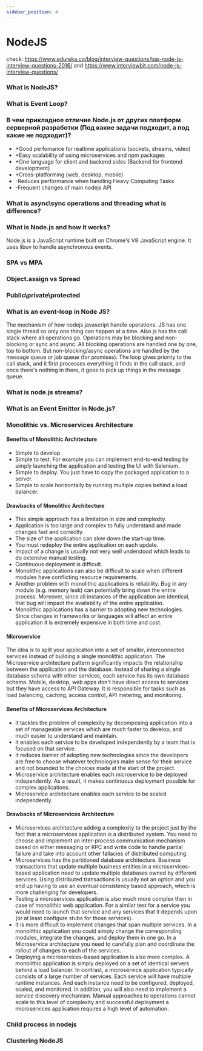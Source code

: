 ```yaml
---
sidebar_position: 4
---
```


# NodeJS

check: https://www.edureka.co/blog/interview-questions/top-node-js-interview-questions-2016/ and https://www.interviewbit.com/node-js-interview-questions/

### What is NodeJS?

### What is Event Loop?

### В чем прикладное отличие Node.js от других платформ серверной разработки (Под какие задачи подходит, а под какие не подходит)?

-   +Good perfomance for realtime applications (sockets, streams, video)
-   +Easy scalability of using microservices and npm packages
-   +One language for client and backend sides (Backend for frontend development)
-   +Cross-platforming (web, desktop, mobile)
-   -Reduces performance when handling Heavy Computing Tasks
-   -Frequent changes of main nodejs API

### What is async\sync operations and threading what is difference?

### What is Node.js and how it works?

Node.js is a JavaScript runtime built on Chrome's V8 JavaScript engine. It uses libuv to handle asynchronous events.

### SPA vs MPA

### Object.assign vs Spread

### Public\private\protected

### What is an event-loop in Node JS?

The mechanism of how nodejs javascript handle operations. JS has one single thread so only one thing can happen at a time. Also js has the call stack where all operations go. Operations may be blocking and non-blocking or sync and async. All blocking operations are handled one by one, top to bottom. But non-blocking/async operations are handled by the message queue or job queue (for promises). The loop gives priority to the call stack, and it first processes everything it finds in the call stack, and once there's nothing in there, it goes to pick up things in the message queue.

### What is node.js streams?

### What is an Event Emitter in Node.js?

### Monolithic vs. Microservices Architecture

#### Benefits of Monolithic Architecture

-   Simple to develop.
-   Simple to test. For example you can implement end-to-end testing by simply launching the application and testing the UI with Selenium.
-   Simple to deploy. You just have to copy the packaged application to a server.
-   Simple to scale horizontally by running multiple copies behind a load balancer.

#### Drawbacks of Monolithic Architecture

-   This simple approach has a limitation in size and complexity.
-   Application is too large and complex to fully understand and made changes fast and correctly.
-   The size of the application can slow down the start-up time.
-   You must redeploy the entire application on each update.
-   Impact of a change is usually not very well understood which leads to do extensive manual testing.
-   Continuous deployment is difficult.
-   Monolithic applications can also be difficult to scale when different modules have conflicting resource requirements.
-   Another problem with monolithic applications is reliability. Bug in any module (e.g. memory leak) can potentially bring down the entire process. Moreover, since all instances of the application are identical, that bug will impact the availability of the entire application.
-   Monolithic applications has a barrier to adopting new technologies. Since changes in frameworks or languages will affect an entire application it is extremely expensive in both time and cost.

#### Microservice

The idea is to split your application into a set of smaller, interconnected services instead of building a single monolithic application. The Microservice architecture pattern significantly impacts the relationship between the application and the database. Instead of sharing a single database schema with other services, each service has its own database schema. Mobile, desktop, web apps don't have direct access to services but they have access to API Gateway. It is responsible for tasks such as load balancing, caching, access control, API metering, and monitoring.

#### Benefits of Microservices Architecture

-   It tackles the problem of complexity by decomposing application into a set of manageable services which are much faster to develop, and much easier to understand and maintain.
-   It enables each service to be developed independently by a team that is focused on that service.
-   It reduces barrier of adopting new technologies since the developers are free to choose whatever technologies make sense for their service and not bounded to the choices made at the start of the project.
-   Microservice architecture enables each microservice to be deployed independently. As a result, it makes continuous deployment possible for complex applications.
-   Microservice architecture enables each service to be scaled independently.

#### Drawbacks of Microservices Architecture

-   Microservices architecture adding a complexity to the project just by the fact that a microservices application is a distributed system. You need to choose and implement an inter-process communication mechanism based on either messaging or RPC and write code to handle partial failure and take into account other fallacies of distributed computing.
-   Microservices has the partitioned database architecture. Business transactions that update multiple business entities in a microservices-based application need to update multiple databases owned by different services. Using distributed transactions is usually not an option and you end up having to use an eventual consistency based approach, which is more challenging for developers.
-   Testing a microservices application is also much more complex then in case of monolithic web application. For a similar test for a service you would need to launch that service and any services that it depends upon (or at least configure stubs for those services).
-   It is more difficult to implement changes that span multiple services. In a monolithic application you could simply change the corresponding modules, integrate the changes, and deploy them in one go. In a Microservice architecture you need to carefully plan and coordinate the rollout of changes to each of the services.
-   Deploying a microservices-based application is also more complex. A monolithic application is simply deployed on a set of identical servers behind a load balancer. In contrast, a microservice application typically consists of a large number of services. Each service will have multiple runtime instances. And each instance need to be configured, deployed, scaled, and monitored. In addition, you will also need to implement a service discovery mechanism. Manual approaches to operations cannot scale to this level of complexity and successful deployment a microservices application requires a high level of automation.

### Child process in nodejs

### Clustering NodeJS
